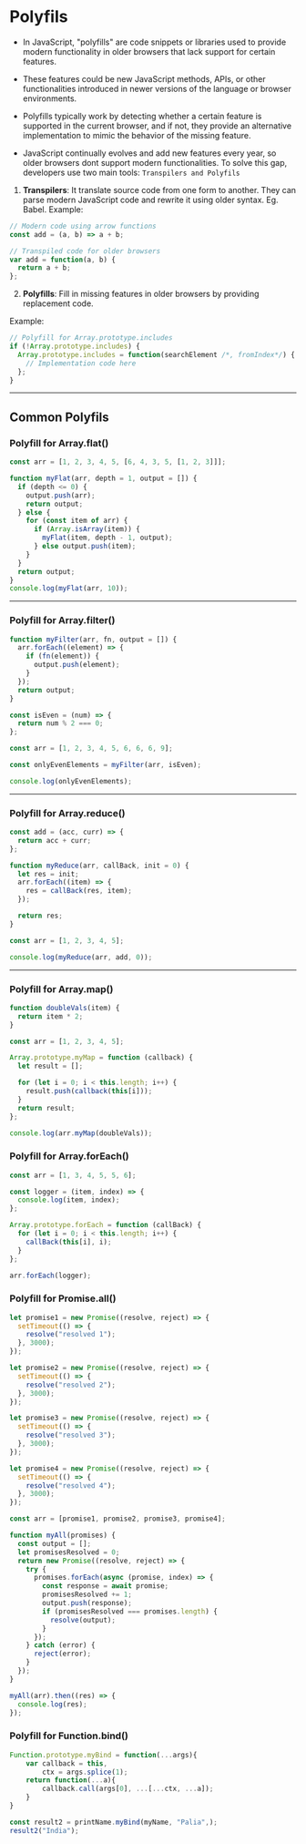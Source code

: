 # Polyfils

- In JavaScript, "polyfills" are code snippets or libraries used to provide modern functionality in older browsers that lack support for certain features.
- These features could be new JavaScript methods, APIs, or other functionalities introduced in newer versions of the language or browser environments.
- Polyfills typically work by detecting whether a certain feature is supported in the current browser, and if not, they provide an alternative implementation to mimic the behavior of the missing feature.

- JavaScript continually evolves and add new features every year, so older browsers dont support modern functionalities. To solve this gap, developers use two main tools: `Transpilers and Polyfils`

1. **Transpilers**: It translate source code from one form to another. They can parse modern JavaScript code and rewrite it using older syntax. Eg. Babel.
Example:
```javascript
// Modern code using arrow functions
const add = (a, b) => a + b;

// Transpiled code for older browsers
var add = function(a, b) {
  return a + b;
};
```

2. **Polyfills**: Fill in missing features in older browsers by providing replacement code.

Example:
```javascript
// Polyfill for Array.prototype.includes
if (!Array.prototype.includes) {
  Array.prototype.includes = function(searchElement /*, fromIndex*/) {
    // Implementation code here
  };
}
```

---

## Common Polyfils 

### Polyfill for Array.flat()
```js
const arr = [1, 2, 3, 4, 5, [6, 4, 3, 5, [1, 2, 3]]];

function myFlat(arr, depth = 1, output = []) {
  if (depth <= 0) {
    output.push(arr);
    return output;
  } else {
    for (const item of arr) {
      if (Array.isArray(item)) {
        myFlat(item, depth - 1, output);
      } else output.push(item);
    }
  }
  return output;
}
console.log(myFlat(arr, 10));
```

---

### Polyfill for Array.filter()
```js
function myFilter(arr, fn, output = []) {
  arr.forEach((element) => {
    if (fn(element)) {
      output.push(element);
    }
  });
  return output;
}

const isEven = (num) => {
  return num % 2 === 0;
};

const arr = [1, 2, 3, 4, 5, 6, 6, 6, 9];

const onlyEvenElements = myFilter(arr, isEven);

console.log(onlyEvenElements);
```


---

### Polyfill for Array.reduce()
```js
const add = (acc, curr) => {
  return acc + curr;
};

function myReduce(arr, callBack, init = 0) {
  let res = init;
  arr.forEach((item) => {
    res = callBack(res, item);
  });

  return res;
}

const arr = [1, 2, 3, 4, 5];

console.log(myReduce(arr, add, 0));
```


---

### Polyfill for Array.map()
```js
function doubleVals(item) {
  return item * 2;
}

const arr = [1, 2, 3, 4, 5];

Array.prototype.myMap = function (callback) {
  let result = [];

  for (let i = 0; i < this.length; i++) {
    result.push(callback(this[i]));
  }
  return result;
};

console.log(arr.myMap(doubleVals));
```



### Polyfill for Array.forEach()
```js
const arr = [1, 3, 4, 5, 5, 6];

const logger = (item, index) => {
  console.log(item, index);
};

Array.prototype.forEach = function (callBack) {
  for (let i = 0; i < this.length; i++) {
    callBack(this[i], i);
  }
};

arr.forEach(logger);
```



### Polyfill for Promise.all()
```js
let promise1 = new Promise((resolve, reject) => {
  setTimeout(() => {
    resolve("resolved 1");
  }, 3000);
});

let promise2 = new Promise((resolve, reject) => {
  setTimeout(() => {
    resolve("resolved 2");
  }, 3000);
});

let promise3 = new Promise((resolve, reject) => {
  setTimeout(() => {
    resolve("resolved 3");
  }, 3000);
});

let promise4 = new Promise((resolve, reject) => {
  setTimeout(() => {
    resolve("resolved 4");
  }, 3000);
});

const arr = [promise1, promise2, promise3, promise4];

function myAll(promises) {
  const output = [];
  let promisesResolved = 0;
  return new Promise((resolve, reject) => {
    try {
      promises.forEach(async (promise, index) => {
        const response = await promise;
        promisesResolved += 1;
        output.push(response);
        if (promisesResolved === promises.length) {
          resolve(output);
        }
      });
    } catch (error) {
      reject(error);
    }
  });
}

myAll(arr).then((res) => {
  console.log(res);
});
```

### Polyfill for Function.bind()
```js
Function.prototype.myBind = function(...args){
    var callback = this,
        ctx = args.splice(1);
    return function(...a){        
        callback.call(args[0], ...[...ctx, ...a]);
    }
}

const result2 = printName.myBind(myName, "Palia",);
result2("India");
```

